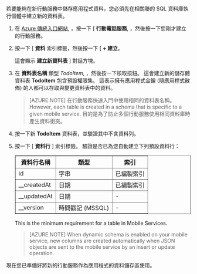若要能夠在新行動服務中儲存應用程式資料，您必須先在相關聯的 SQL 資料庫執行個體中建立新的資料表。

1. 在 [Azure 傳統入口網站](https://manage.windowsazure.com/), ，按一下 [ **行動電話服務**, ，然後按一下您剛才建立的行動服務。

2. 按一下 [ **資料** 索引標籤，然後按一下 [ **+ 建立**。

    這會顯示 **建立新資料表** ] 對話方塊。

3. 在 **資料表名稱** 類型 _TodoItem_, ，然後按一下核取按鈕。 這會建立新的儲存體資料表 **TodoItem** 包含預設權限集。 這表示擁有應用程式金鑰 (隨應用程式散佈) 的人都可以存取與變更資料表中的資料。 

    >[AZURE.NOTE] 在行動服務快速入門中使用相同的資料表名稱。 However, each table is created in a schema that is specific to a given mobile service. 目的是為了防止多個行動服務使用相同資料庫時產生資料衝突。

4. 按一下新 **TodoItem** 資料表，並驗證其中不含資料列。

5. 按一下 [ **資料行** ] 索引標籤。 驗證是否已為您自動建立下列預設資料行： 
    
    <table border="1" cellpadding="10">
    <tr>
    <th>資料行名稱</th>
    <th>類型</th>
    <th>索引</th>
    </tr>
    <tr>
    <td>id</td>
    <td>字串</td>
    <td>已編製索引</td>
    </tr>
    <tr>
    <td>__createdAt</td>
    <td>日期</td>
    <td>已編製索引</td>
    </tr>
    <tr>
    <td>__updatedAt</td>
    <td>日期</td>
    <td><font color="transparent">-</font></td>
    </tr>
    <tr>
    <td>__version</td>
    <td>時間戳記 (MSSQL)</td>
    <td><font color="transparent">-</font></td>
    </tr>   
    </table>    
        

    This is the minimum requirement for a table in Mobile Services. 

    > [AZURE.NOTE] When dynamic schema is enabled on your mobile service, new columns are created automatically when JSON objects are sent to the mobile service by an insert or update operation.

現在您已準備好將新的行動服務作為應用程式的資料儲存區使用。

